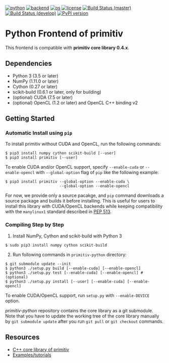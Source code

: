 [![python](https://img.shields.io/badge/python-3.5-blue.svg)](https://www.python.org/)
[![backend](https://img.shields.io/badge/backend-CPU%2c%20CUDA%2c%20OpenCL-blue.svg)](README.md)
[![os](https://img.shields.io/badge/os-Ubuntu%2c%20Debian%2c%20Fedora%2c%20OSX-blue.svg)](https://travis-ci.org/odashi/primitiv)
[![license](https://img.shields.io/badge/license-Apache%202.0-blue.svg)](LICENSE)
[![Build Status (master)](https://img.shields.io/travis/primitiv/primitiv-python/master.svg?label=build+%28master%29)](https://travis-ci.org/primitiv/primitiv-python)
[![Build Status (develop)](https://img.shields.io/travis/primitiv/primitiv-python/develop.svg?label=build+%28develop%29)](https://travis-ci.org/primitiv/primitiv-python)
[![PyPI version](https://badge.fury.io/py/primitiv.svg)](https://pypi.python.org/pypi/primitiv)

Python Frontend of primitiv
===========================

This frontend is compatible with **primitiv core library 0.4.x**.

Dependencies
------------

* Python 3 (3.5 or later)
* NumPy (1.11.0 or later)
* Cython (0.27 or later)
* scikit-build (0.6.1 or later, only for building)
* (optional) CUDA (7.5 or later)
* (optional) OpenCL (1.2 or later) and OpenCL C++ binding v2

Getting Started
---------------

### Automatic Install using `pip`

To install primitiv without CUDA and OpenCL, run the following commands:

```
$ pip3 install numpy cython scikit-build [--user]
$ pip3 install primitiv [--user]
```

To enable CUDA and/or OpenCL support, specify `--enable-cuda` or
`--enable-opencl` with `--global-option` flag of `pip` like the following
example:

```
$ pip3 install primitiv --global-option --enable-cuda \
                        --global-option --enable-opencl
```

For now, we provide only a source pacakge, and `pip` command
downloads a source package and builds it before installing.
This is useful for users to install this library with CUDA/OpenCL backends
while keeping compatibility with the `manylinux1` standard described in
[PEP 513](https://www.python.org/dev/peps/pep-0513/).


### Compiling Step by Step

1. Install NumPy, Cython and scikit-build with Python 3

```
$ sudo pip3 install numpy cython scikit-build
```

2. Run following commands in `primitiv-python` directory:

```
$ git submodule update --init
$ python3 ./setup.py build [--enable-cuda] [--enable-opencl]
$ python3 ./setup.py test [--enable-cuda] [--enable-opencl] # (optional)
$ python3 ./setup.py install [--user] [--enable-cuda] [--enable-opencl]
```

To enable CUDA/OpenCL support, run `setup.py` with `--enable-DEVICE` option.

*primitiv-python* repository contains the core library as a git submodule.
Note that you have to update the working tree of the core library manually by
`git submodule update` after you run `git pull` or `git checkout` commands.


Resources
---------

* [C++ core library of primitiv](https://github.com/primitiv/primitiv)
* [Examples/tutorials](https://github.com/primitiv/primitiv-python/tree/develop/examples)
